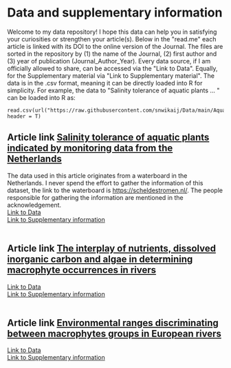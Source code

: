 # Data and supplementary information<br />
Welcome to my data repository! I hope this data can help you in satisfying your curiosities or strengthen your article(s). Below in the "read.me" each article is linked with its DOI to the online version of the Journal. The files are sorted in the repository by (1) the name of the Journal, (2) first author and (3) year of publication (Journal_Author_Year). Every data source, if I am officially allowed to share, can be accessed via the "Link to Data". Equally, for the Supplementary material via "Link to Supplementary material". The data is in the .csv format, meaning it can be directly loaded into R for simplicity. For example, the data to "Salinity tolerance of aquatic plants ... " can be loaded into R as:
```
read.csv(url("https://raw.githubusercontent.com/snwikaij/Data/main/Aquatic_Botany_Kaijser_et_al._2019.csv"), header = T)
```

## Article link [Salinity tolerance of aquatic plants indicated by monitoring data from the Netherlands](https://doi.org/10.1016/j.aquabot.2019.103129)<br />
The data used in this article originates from a waterboard in the Netherlands. I never spend the effort to gather the information of this dataset, the link to the waterboard is https://scheldestromen.nl/. The people responsible for gathering the information are mentioned in the acknowledgement.<br />
[Link to Data](https://github.com/snwikaij/Data/blob/main/Aquatic_Botany_Kaijser_et_al._2019.csv)<br />
[Link to Supplementary information](https://github.com/snwikaij/Data/blob/main/Aquatic_Botany_Kaijser_et_al._2019_Supplementary_information.docx)<br />
<br />

## Article link [The interplay of nutrients, dissolved inorganic carbon and algae in determining macrophyte occurrences in rivers](https://doi.org/10.1016/j.scitotenv.2021.146728)<br />
[Link to Data](https://github.com/snwikaij/Data/blob/main/STOTEN_Kaijser_et_al._2021_macrophytes.csv)<br />
[Link to Supplementary information](https://github.com/snwikaij/Data/blob/main/STOTEN_Kaijser_et_al._2021_Supplementary_information.docx)<br />
<br />

## Article link [Environmental ranges discriminating between macrophytes groups in European rivers](https://doi.org/10.1371/journal.pone.0269744)<br />
[Link to Data](https://github.com/snwikaij/Data/blob/main/PLOS_One_Kaijser_et_al._2022.csv)<br />
[Link to Supplementary information](https://github.com/snwikaij/Data/blob/main/PLOS_Kaijser_et_al._2022_Supplementary_information.docx)<br />
<br />
